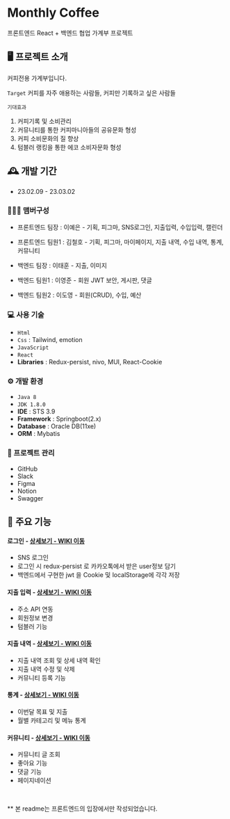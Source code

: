 # Monthly Coffee 

프론트엔드 React + 백엔드 협업 가계부 프로젝트

## 🖥️ 프로젝트 소개
커피전용 가계부입니다. 

`Target` 
커피를 자주 애용하는 사람들, 커피만 기록하고 싶은 사람들 

`기대효과`
1. 커피기록 및 소비관리 
2. 커뮤니티를 통한 커피마니아들의 공유문화 형성
3. 커피 소비문화의 질 향상
4. 텀블러 랭킹을 통한 에코 소비자문화 형성 

## 🕰️ 개발 기간

- 23.02.09 - 23.03.02

### 🧑‍🤝‍🧑 맴버구성

- 프론트엔드 팀장 : 이예은 - 기획, 피그마, SNS로그인, 지출입력, 수입입력, 캘린더
- 프론트엔드 팀원1 : 김철호 - 기획, 피그마, 마이페이지, 지출 내역, 수입 내역, 통계, 커뮤니티 

- 백엔드 팀장 : 이태훈 - 지출, 이미지 
- 백엔드 팀원1 : 이영준 - 회원 JWT 보안, 게시판, 댓글
- 백엔드 팀원2 : 이도영 - 회원(CRUD), 수입, 예산

### 💻 사용 기술

- `Html`
- `Css` : Tailwind, emotion 
- `JavaScript`
- `React`
- **Libraries** : Redux-persist, nivo, MUI, React-Cookie

### ⚙️ 개발 환경

- `Java 8`
- `JDK 1.8.0`
- **IDE** : STS 3.9
- **Framework** : Springboot(2.x)
- **Database** : Oracle DB(11xe)
- **ORM** : Mybatis

### 📅 프로젝트 관리

- GitHub
- Slack
- Figma
- Notion
- Swagger

## 📌 주요 기능

#### 로그인 - <a href="https://github.com/Yenhj/monthlycoffee/wiki" >상세보기 - WIKI 이동</a>

- SNS 로그인
- 로그인 시 redux-persist 로 카카오톡에서 받은 user정보 담기
- 백엔드에서 구현한 jwt 을 Cookie 및 localStorage에 각각 저장 

#### 지출 입력 - <a href="https://github.com/chaehyuenwoo/SpringBoot-Project-MEGABOX/wiki/%EC%A3%BC%EC%9A%94-%EA%B8%B0%EB%8A%A5-%EC%86%8C%EA%B0%9C(Member)" >상세보기 - WIKI 이동</a>

- 주소 API 연동
- 회원정보 변경
- 텀블러 기능

#### 지출 내역 - <a href="https://github.com/Haeparic/monthlycoffee/wiki" >상세보기 - WIKI 이동</a>

- 지출 내역 조회 및 상세 내역 확인
- 지출 내역 수정 및 삭제
- 커뮤니티 등록 기능

#### 통계 - <a href="https://github.com/chaehyuenwoo/SpringBoot-Project-MEGABOX/wiki/%EC%A3%BC%EC%9A%94-%EA%B8%B0%EB%8A%A5-%EC%86%8C%EA%B0%9C(%EB%A9%94%EC%9D%B8-Page)" >상세보기 - WIKI 이동</a>

- 이번달 목표 및 지출
- 월별 카테고리 및 메뉴 통계

#### 커뮤니티 - <a href="https://github.com/chaehyuenwoo/SpringBoot-Project-MEGABOX/wiki/%EC%A3%BC%EC%9A%94-%EA%B8%B0%EB%8A%A5-%EC%86%8C%EA%B0%9C(%EB%A9%94%EC%9D%B8-Page)" >상세보기 - WIKI 이동</a>

- 커뮤니티 글 조회
- 좋아요 기능
- 댓글 기능
- 페이지네이션

<br/>

** 본 readme는 프론트엔드의 입장에서만 작성되었습니다. 
